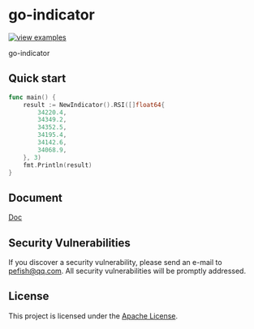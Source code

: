 # go-indicator

[![view examples](https://img.shields.io/badge/learn%20by-examples-0C8EC5.svg?style=for-the-badge&logo=go)](https://github.com/pefish/go-indicator)

go-indicator

## Quick start

```go
func main() {
    result := NewIndicator().RSI([]float64{
        34220.4,
        34349.2,
        34352.5,
        34195.4,
        34142.6,
        34068.9,
    }, 3)
    fmt.Println(result)
}

```

## Document

[Doc](https://godoc.org/github.com/pefish/go-indicator)

## Security Vulnerabilities

If you discover a security vulnerability, please send an e-mail to [pefish@qq.com](mailto:pefish@qq.com). All security vulnerabilities will be promptly addressed.

## License

This project is licensed under the [Apache License](LICENSE).
